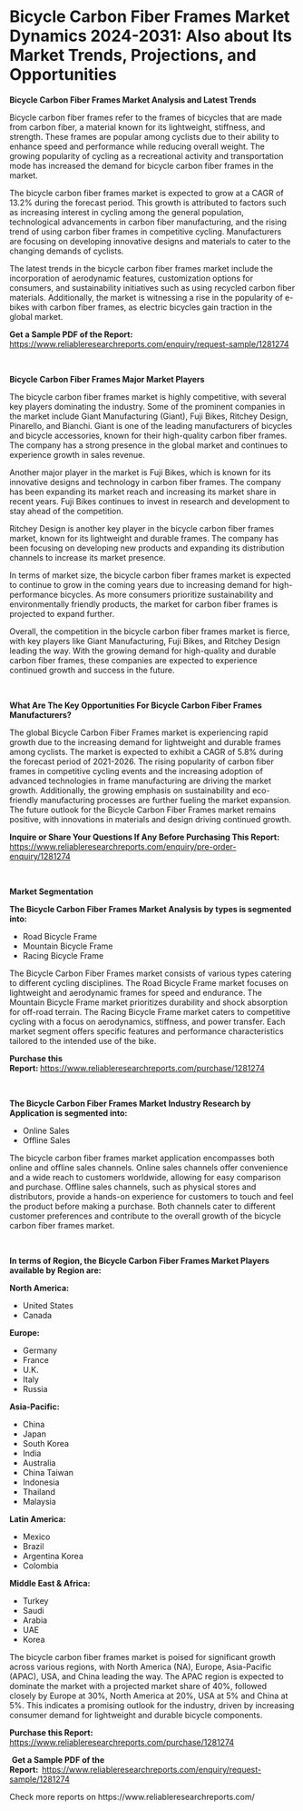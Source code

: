 <p><h1>Bicycle Carbon Fiber Frames Market Dynamics 2024-2031: Also about Its Market Trends, Projections, and Opportunities</h1></p><p><strong>Bicycle Carbon Fiber Frames Market Analysis and Latest Trends</strong></p>
<p><p>Bicycle carbon fiber frames refer to the frames of bicycles that are made from carbon fiber, a material known for its lightweight, stiffness, and strength. These frames are popular among cyclists due to their ability to enhance speed and performance while reducing overall weight. The growing popularity of cycling as a recreational activity and transportation mode has increased the demand for bicycle carbon fiber frames in the market.</p><p>The bicycle carbon fiber frames market is expected to grow at a CAGR of 13.2% during the forecast period. This growth is attributed to factors such as increasing interest in cycling among the general population, technological advancements in carbon fiber manufacturing, and the rising trend of using carbon fiber frames in competitive cycling. Manufacturers are focusing on developing innovative designs and materials to cater to the changing demands of cyclists.</p><p>The latest trends in the bicycle carbon fiber frames market include the incorporation of aerodynamic features, customization options for consumers, and sustainability initiatives such as using recycled carbon fiber materials. Additionally, the market is witnessing a rise in the popularity of e-bikes with carbon fiber frames, as electric bicycles gain traction in the global market.</p></p>
<p><strong>Get a Sample PDF of the Report:&nbsp;</strong> <a href="https://www.reliableresearchreports.com/enquiry/request-sample/1281274">https://www.reliableresearchreports.com/enquiry/request-sample/1281274</a></p>
<p>&nbsp;</p>
<p><strong>Bicycle Carbon Fiber Frames Major Market Players</strong></p>
<p><p>The bicycle carbon fiber frames market is highly competitive, with several key players dominating the industry. Some of the prominent companies in the market include Giant Manufacturing (Giant), Fuji Bikes, Ritchey Design, Pinarello, and Bianchi. Giant is one of the leading manufacturers of bicycles and bicycle accessories, known for their high-quality carbon fiber frames. The company has a strong presence in the global market and continues to experience growth in sales revenue.</p><p>Another major player in the market is Fuji Bikes, which is known for its innovative designs and technology in carbon fiber frames. The company has been expanding its market reach and increasing its market share in recent years. Fuji Bikes continues to invest in research and development to stay ahead of the competition.</p><p>Ritchey Design is another key player in the bicycle carbon fiber frames market, known for its lightweight and durable frames. The company has been focusing on developing new products and expanding its distribution channels to increase its market presence.</p><p>In terms of market size, the bicycle carbon fiber frames market is expected to continue to grow in the coming years due to increasing demand for high-performance bicycles. As more consumers prioritize sustainability and environmentally friendly products, the market for carbon fiber frames is projected to expand further.</p><p>Overall, the competition in the bicycle carbon fiber frames market is fierce, with key players like Giant Manufacturing, Fuji Bikes, and Ritchey Design leading the way. With the growing demand for high-quality and durable carbon fiber frames, these companies are expected to experience continued growth and success in the future.</p></p>
<p>&nbsp;</p>
<p><strong>What Are The Key Opportunities For Bicycle Carbon Fiber Frames Manufacturers?</strong></p>
<p><p>The global Bicycle Carbon Fiber Frames market is experiencing rapid growth due to the increasing demand for lightweight and durable frames among cyclists. The market is expected to exhibit a CAGR of 5.8% during the forecast period of 2021-2026. The rising popularity of carbon fiber frames in competitive cycling events and the increasing adoption of advanced technologies in frame manufacturing are driving the market growth. Additionally, the growing emphasis on sustainability and eco-friendly manufacturing processes are further fueling the market expansion. The future outlook for the Bicycle Carbon Fiber Frames market remains positive, with innovations in materials and design driving continued growth.</p></p>
<p><strong>Inquire or Share Your Questions If Any Before Purchasing This Report:</strong> <a href="https://www.reliableresearchreports.com/enquiry/pre-order-enquiry/1281274">https://www.reliableresearchreports.com/enquiry/pre-order-enquiry/1281274</a></p>
<p>&nbsp;</p>
<p><strong>Market Segmentation</strong></p>
<p><strong>The Bicycle Carbon Fiber Frames Market Analysis by types is segmented into:</strong></p>
<p><ul><li>Road Bicycle Frame</li><li>Mountain Bicycle Frame</li><li>Racing Bicycle Frame</li></ul></p>
<p><p>The Bicycle Carbon Fiber Frames market consists of various types catering to different cycling disciplines. The Road Bicycle Frame market focuses on lightweight and aerodynamic frames for speed and endurance. The Mountain Bicycle Frame market prioritizes durability and shock absorption for off-road terrain. The Racing Bicycle Frame market caters to competitive cycling with a focus on aerodynamics, stiffness, and power transfer. Each market segment offers specific features and performance characteristics tailored to the intended use of the bike.</p></p>
<p><strong>Purchase this Report:&nbsp;</strong><a href="https://www.reliableresearchreports.com/purchase/1281274">https://www.reliableresearchreports.com/purchase/1281274</a></p>
<p>&nbsp;</p>
<p><strong>The Bicycle Carbon Fiber Frames Market Industry Research by Application is segmented into:</strong></p>
<p><ul><li>Online Sales</li><li>Offline Sales</li></ul></p>
<p><p>The bicycle carbon fiber frames market application encompasses both online and offline sales channels. Online sales channels offer convenience and a wide reach to customers worldwide, allowing for easy comparison and purchase. Offline sales channels, such as physical stores and distributors, provide a hands-on experience for customers to touch and feel the product before making a purchase. Both channels cater to different customer preferences and contribute to the overall growth of the bicycle carbon fiber frames market.</p></p>
<p>&nbsp;</p>
<p><strong>In terms of Region, the Bicycle Carbon Fiber Frames Market Players available by Region are:</strong></p>
<p>
    <p> <strong> North America: </strong>
        <ul>
            <li>United States</li>
            <li>Canada</li>
        </ul>
        </p> 
    <p> <strong> Europe: </strong>
        <ul>
            <li>Germany</li>
            <li>France</li>
            <li>U.K.</li>
            <li>Italy</li>
            <li>Russia</li>
        </ul>
        </p> 
    <p> <strong> Asia-Pacific: </strong>
        <ul>
            <li>China</li>
            <li>Japan</li>
            <li>South Korea</li>
            <li>India</li>
            <li>Australia</li>
            <li>China Taiwan</li>
            <li>Indonesia</li>
            <li>Thailand</li>
            <li>Malaysia</li>
        </ul>
        </p> 
    <p> <strong> Latin America: </strong>
        <ul>
            <li>Mexico</li>
            <li>Brazil</li>
            <li>Argentina Korea</li>
            <li>Colombia</li>
        </ul>
        </p> 
    <p> <strong> Middle East & Africa: </strong>
        <ul>
            <li>Turkey</li>
            <li>Saudi</li>
            <li>Arabia</li>
            <li>UAE</li>
            <li>Korea</li>
        </ul>
    </p>
    </p>
<p><p>The bicycle carbon fiber frames market is poised for significant growth across various regions, with North America (NA), Europe, Asia-Pacific (APAC), USA, and China leading the way. The APAC region is expected to dominate the market with a projected market share of 40%, followed closely by Europe at 30%, North America at 20%, USA at 5% and China at 5%. This indicates a promising outlook for the industry, driven by increasing consumer demand for lightweight and durable bicycle components.</p></p>
<p><strong>Purchase this Report: </strong><a href="https://www.reliableresearchreports.com/purchase/1281274">https://www.reliableresearchreports.com/purchase/1281274</a></p>
<p>&nbsp;<strong>Get a Sample PDF of the Report:&nbsp;&nbsp;</strong><a href="https://www.reliableresearchreports.com/enquiry/request-sample/1281274">https://www.reliableresearchreports.com/enquiry/request-sample/1281274</a></p>
<p><strong></strong></p>
<p>Check more reports on https://www.reliableresearchreports.com/</p>